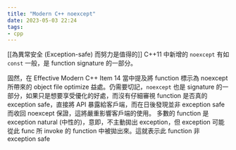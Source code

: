 ```yaml
---
title: "Modern C++ noexcept"
date: 2023-05-03 22:24
tags:
- cpp
---
```


[[為異常安全 (Exception-safe) 而努力是值得的]]
C++11 中新增的 `noexcept` 有如 `const` 一般，是 function signature 的一部分。


固然，在 Effective Modern C++ Item 14 當中提及將 function 標示為 noexcept 所帶來的 object file optimize 益處。仍需要切記，`noexcept` 也是 signature 的一部分，如果只是想要享受優化的好處，而沒有仔細審視 function 是否真的 exception safe，直接將 API 暴露給客戶端，而在日後發現並非 exception safe 而收回 noexcept 保證，這將嚴重影響客戶端的使用。
多數的 function 是 exception natural (中性的)，意即，不主動拋出 exception，但 exception 可能從此 func 所  invoke 的 function 中被拋出來。這就表示此 function 非 exception safe


